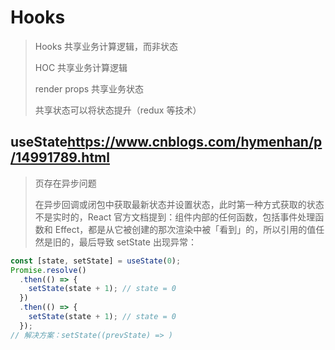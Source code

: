 # Hooks

> Hooks 共享业务计算逻辑，而非状态
>
> HOC 共享业务计算逻辑
>
> render props 共享业务状态
>
> 共享状态可以将状态提升（redux 等技术）

## useState<https://www.cnblogs.com/hymenhan/p/14991789.html>

> 页存在异步问题
>
> 在异步回调或闭包中获取最新状态并设置状态，此时第一种方式获取的状态不是实时的，React 官方文档提到：组件内部的任何函数，包括事件处理函数和 Effect，都是从它被创建的那次渲染中被「看到」的，所以引用的值任然是旧的，最后导致 setState 出现异常：

```js
const [state, setState] = useState(0);
Promise.resolve()
  .then(() => {
    setState(state + 1); // state = 0
  })
  .then(() => {
    setState(state + 1); // state = 0
  });
// 解决方案：setState((prevState) => )
```
